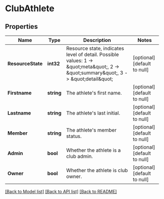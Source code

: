 # ClubAthlete

## Properties
Name | Type | Description | Notes
------------ | ------------- | ------------- | -------------
**ResourceState** | **int32** | Resource state, indicates level of detail. Possible values: 1 -&gt; \&quot;meta\&quot;, 2 -&gt; \&quot;summary\&quot;, 3 -&gt; \&quot;detail\&quot; | [optional] [default to null]
**Firstname** | **string** | The athlete&#x27;s first name. | [optional] [default to null]
**Lastname** | **string** | The athlete&#x27;s last initial. | [optional] [default to null]
**Member** | **string** | The athlete&#x27;s member status. | [optional] [default to null]
**Admin** | **bool** | Whether the athlete is a club admin. | [optional] [default to null]
**Owner** | **bool** | Whether the athlete is club owner. | [optional] [default to null]

[[Back to Model list]](../README.md#documentation-for-models) [[Back to API list]](../README.md#documentation-for-api-endpoints) [[Back to README]](../README.md)

